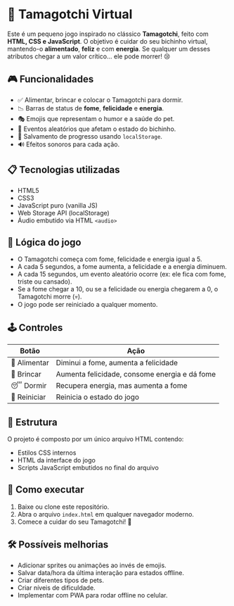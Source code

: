 
# 🐣 Tamagotchi Virtual

Este é um pequeno jogo inspirado no clássico **Tamagotchi**, feito com **HTML, CSS e JavaScript**. O objetivo é cuidar do seu bichinho virtual, mantendo-o **alimentado**, **feliz** e com **energia**. Se qualquer um desses atributos chegar a um valor crítico... ele pode morrer! 😢

## 🎮 Funcionalidades

- ✅ Alimentar, brincar e colocar o Tamagotchi para dormir.
- 📉 Barras de status de **fome**, **felicidade** e **energia**.
- 🎭 Emojis que representam o humor e a saúde do pet.
- 🔁 Eventos aleatórios que afetam o estado do bichinho.
- 💾 Salvamento de progresso usando `localStorage`.
- 🔊 Efeitos sonoros para cada ação.

## 📋 Tecnologias utilizadas

- HTML5
- CSS3
- JavaScript puro (vanilla JS)
- Web Storage API (localStorage)
- Áudio embutido via HTML `<audio>`

## 🧠 Lógica do jogo

- O Tamagotchi começa com fome, felicidade e energia igual a 5.
- A cada 5 segundos, a fome aumenta, a felicidade e a energia diminuem.
- A cada 15 segundos, um evento aleatório ocorre (ex: ele fica com fome, triste ou cansado).
- Se a fome chegar a 10, ou se a felicidade ou energia chegarem a 0, o Tamagotchi morre (💀).
- O jogo pode ser reiniciado a qualquer momento.

## 🕹️ Controles

| Botão        | Ação                          |
|--------------|-------------------------------|
| 🍖 Alimentar | Diminui a fome, aumenta a felicidade |
| 🎾 Brincar    | Aumenta felicidade, consome energia e dá fome |
| 😴 Dormir     | Recupera energia, mas aumenta a fome |
| 🔄 Reiniciar  | Reinicia o estado do jogo     |

## 📂 Estrutura

O projeto é composto por um único arquivo HTML contendo:

- Estilos CSS internos
- HTML da interface do jogo
- Scripts JavaScript embutidos no final do arquivo

## 🚀 Como executar

1. Baixe ou clone este repositório.
2. Abra o arquivo `index.html` em qualquer navegador moderno.
3. Comece a cuidar do seu Tamagotchi! 🐤

## 🛠️ Possíveis melhorias

- Adicionar sprites ou animações ao invés de emojis.
- Salvar data/hora da última interação para estados offline.
- Criar diferentes tipos de pets.
- Criar níveis de dificuldade.
- Implementar com PWA para rodar offline no celular.

